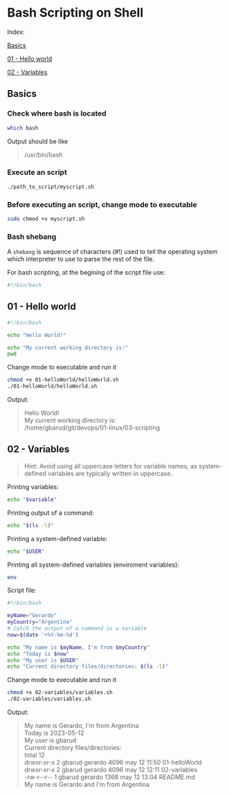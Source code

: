 # Bash Scripting on Shell

Index:

[Basics](https://github.com/gerabarud/devops/tree/main/01-linux/03-scripting#basics)

[ 01 - Hello world](https://github.com/gerabarud/devops/tree/main/01-linux/03-scripting#01---hello-world)

[ 02 - Variables](https://github.com/gerabarud/devops/tree/main/01-linux/03-scripting#02---variables)

## Basics

### Check where bash is located

```bash
which bash
```
Output should be like
> /usr/bin/bash

### Execute an script
```bash
./path_to_script/myscript.sh
```

### Before executing an script, change mode to executable

```bash
sudo chmod +x myscript.sh
```

### Bash shebang
A `shebang` is sequence of characters (#!) used to tell the operating system which interpreter to use to parse the rest of the file.

For bash scripting, at the begining of the script file use:
```bash
#!/bin/bash
```

## 01 - Hello world

```bash
#!/bin/bash

echo "Hello World!"

echo "My current working directory is:"
pwd
```

Change mode to executable and run it
```bash
chmod +x 01-helloWorld/helloWorld.sh
./01-helloWorld/helloWorld.sh
```

Output:
> Hello World! <br>
> My current working directory is: <br>
> /home/gbarud/git/devops/01-linux/03-scripting 

## 02 - Variables

>Hint: Avoid using all uppercase letters for variable names, as system-defined variables are typically written in uppercase.

Printing variables:
```bash
echo "$variable"
```
Printing output of a command:
```bash
echo "$(ls -l)"
```
Printing a system-defined variable:
```bash
echo "$USER"
```
Printing all system-defined variables (enviroment variables):
```bash
env
```

Script file:
```bash
#!/bin/bash

myName="Gerardo"
myCountry="Argentina"
# Catch the output of a command in a variable
now=$(date '+%Y-%m-%d')

echo "My name is $myName, I'm from $myCountry"
echo "Today is $now"
echo "My user is $USER"
echo "Current directory files/directories: $(ls -l)"
```

Change mode to executable and run it
```bash
chmod +x 02-variables/variables.sh
./02-variables/variables.sh
```

Output:
> My name is Gerardo, I'm from Argentina <br>
> Today is 2023-05-12 <br>
> My user is gbarud <br>
> Current directory files/directories: <br>
> total 12 <br>
> drwxr-xr-x 2 gbarud gerardo 4096 may 12 11:50 01-helloWorld <br>
> drwxr-xr-x 2 gbarud gerardo 4096 may 12 12:11 02-variables <br>
> -rw-r--r-- 1 gbarud gerardo 1368 may 12 13:04 README.md <br>
> My name is Gerardo and I'm from Argentina <br>
